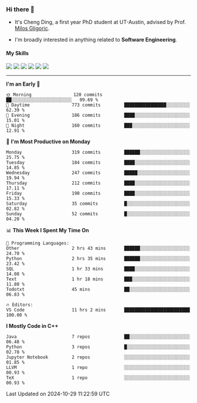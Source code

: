 ### Hi there 👋

* It's Cheng Ding, a first year PhD student at UT-Austin, advised by Prof. [Milos Gligoric](https://users.ece.utexas.edu/~gligoric/).

* I'm broadly interested in anything related to **Software Engineering**.

#### My Skills

![](https://img.shields.io/badge/C++-65318e?logo=cplusplus&logoColor=fff)
![](https://img.shields.io/badge/Python-3e74a2?logo=python&logoColor=fff)
![](https://img.shields.io/badge/C-5654a2?logo=c&logoColor=fff)
![](https://img.shields.io/badge/Go-00aaff?logo=go&logoColor=fff)
![](https://img.shields.io/badge/Docker-0088ff?logo=docker&logoColor=fff)
![](https://img.shields.io/badge/Apache-D22128?logo=apache&logoColor=fff)

---
<!--START_SECTION:waka-->
**I'm an Early 🐤** 

```text
🌞 Morning                120 commits         ██░░░░░░░░░░░░░░░░░░░░░░░   09.69 % 
🌆 Daytime                773 commits         ████████████████░░░░░░░░░   62.39 % 
🌃 Evening                186 commits         ████░░░░░░░░░░░░░░░░░░░░░   15.01 % 
🌙 Night                  160 commits         ███░░░░░░░░░░░░░░░░░░░░░░   12.91 % 
```
📅 **I'm Most Productive on Monday** 

```text
Monday                   319 commits         ██████░░░░░░░░░░░░░░░░░░░   25.75 % 
Tuesday                  184 commits         ████░░░░░░░░░░░░░░░░░░░░░   14.85 % 
Wednesday                247 commits         █████░░░░░░░░░░░░░░░░░░░░   19.94 % 
Thursday                 212 commits         ████░░░░░░░░░░░░░░░░░░░░░   17.11 % 
Friday                   190 commits         ████░░░░░░░░░░░░░░░░░░░░░   15.33 % 
Saturday                 35 commits          █░░░░░░░░░░░░░░░░░░░░░░░░   02.82 % 
Sunday                   52 commits          █░░░░░░░░░░░░░░░░░░░░░░░░   04.20 % 
```


📊 **This Week I Spent My Time On** 

```text
💬 Programming Languages: 
Other                    2 hrs 43 mins       ██████░░░░░░░░░░░░░░░░░░░   24.70 % 
Python                   2 hrs 35 mins       ██████░░░░░░░░░░░░░░░░░░░   23.42 % 
SQL                      1 hr 33 mins        ████░░░░░░░░░░░░░░░░░░░░░   14.08 % 
Text                     1 hr 18 mins        ███░░░░░░░░░░░░░░░░░░░░░░   11.80 % 
Todotxt                  45 mins             ██░░░░░░░░░░░░░░░░░░░░░░░   06.83 % 

🔥 Editors: 
VS Code                  11 hrs 2 mins       █████████████████████████   100.00 % 
```

**I Mostly Code in C++** 

```text
Java                     7 repos             ██░░░░░░░░░░░░░░░░░░░░░░░   06.48 % 
Python                   3 repos             █░░░░░░░░░░░░░░░░░░░░░░░░   02.78 % 
Jupyter Notebook         2 repos             ░░░░░░░░░░░░░░░░░░░░░░░░░   01.85 % 
LLVM                     1 repo              ░░░░░░░░░░░░░░░░░░░░░░░░░   00.93 % 
TeX                      1 repo              ░░░░░░░░░░░░░░░░░░░░░░░░░   00.93 % 
```




 Last Updated on 2024-10-29 11:22:59 UTC
<!--END_SECTION:waka-->

